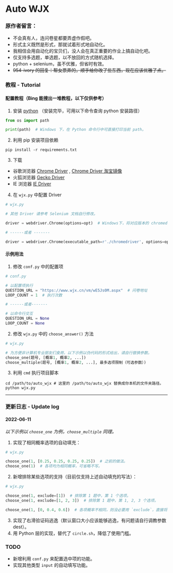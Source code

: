 # Auto WJX

### 原作者留言：

- 不会真有人，连问卷星都要弄虚作假吧。
- 形式主义既然是形式，那就试着形式地自动化。
- 我相信会用自动化的宝贝们，没人会在真正重要的作业上搞自动化吧。
- 仅支持多选题，单选题，以不放回的方式随机选择。
- python + selenium，虽不优雅，但省时有效。
- ~~954-ivory 的回复：帮女票弄的，顺手给你改了些东西，现在应该优雅了点。~~

### 教程 - Tutorial

#### 配置教程（Bing 能搜出一堆教程，以下仅供参考）

1. 安装 [python](https://www.python.org/downloads/) （安装完毕，可用以下命令查询 python 安装路径）

```python
from os import path

print(path)  # Windows 下，在 Python 命令行中可直接打印当前 path。
```

2. 利用 pip 安装项目依赖

```shell
pip install -r requirements.txt
```

3. 下载

- 谷歌浏览器
  [Chrome Driver](http://chromedriver.storage.googleapis.com/index.html) ,
  [Chrome Driver 淘宝镜像](https://registry.npmmirror.com/binary.html?path=chromedriver/)
- 火狐浏览器 [Gecko Driver](https://github.com/mozilla/geckodriver/releases)
- IE 浏览器 [IE Driver](http://selenium-release.storage.googleapis.com/index.html)

4. 在 `wjx.py` 中配置 Driver

```python
# wjx.py 

# 其他 Driver 请参考 Selenium 文档自行修改。

driver = webdriver.Chrome(options=opt)  # Windows下，将对应版本的 chromedriver 放置在 python 根目录，默认启用该行。

# ------或者 -------

driver = webdriver.Chrome(executable_path=r'./chromedriver', options=opt)  # 该行已被注释

```

#### 示例用法

1. 修改 `conf.py` 中的配置项

```python
# conf.py

# 以配置项执行
QUESTION_URL = "https://www.wjx.cn/vm/wE5Js0M.aspx"  # 问卷地址
LOOP_COUNT = 1  # 执行次数

# ------或者-------

# 以命令行交互
QUESTION_URL = None
LOOP_COUNT = None
```

2. 修改 `wjx.py` 中的 `choose_answer()` 方法

```python
# wjx.py

# 为方便非计算机专业朋友们食用，以下示例以伪代码的形式给出，请自行替换参数。
choose_one(题号, [概率1, 概率2, ...])
choose_multiple(题号, [概率1, 概率2, ...], 最多选项限制（可选参数）)
```

3. 利用 `cmd` 执行项目脚本

```shell
cd /path/to/auto_wjx # 这里的 /path/to/auto_wjx 替换成你本机的文件夹路径。
python wjx.py
```

---

### 更新日志 - Update log

#### 2022-06-11

_以下示例以 `choose_one` 为例，`choose_multiple` 同理。_

1. 实现了相同概率选项的自动填充：

```python
# wjx.py

choose_one(1, [0.25, 0.25, 0.25, 0.25])  # 之前的做法。
choose_one(1)  # 各项均为相同概率，可省略不写。
```

2. 新增排除某些选项的支持（目前仅支持上述自动填充的写法）：

```python
# wjx.py

choose_one(1, exclude=[1])  # 排除第 1 题中，第 1 个选项。
choose_one(1, exclude=[1, 2, 3])  # 排除第 1 题中，第 1, 2, 3 个选项。 

choose_one(1, [0, 0.4, 0.6])  # 各项概率不相同，则没必要用 `exclude`，直接将排除项置 0。
```

3. 实现了右滑验证码逃逸（默认窗口大小应该能够逃逸，有问题请自行调教参数 dest）。
4. 用 Python 层的实现，替代了 `circle.sh`，降低了使用门槛。

### TODO

- 新增利用 `conf.py` 来配置选中项的功能。
- 实现其他类型 `input` 的自动填写功能。
